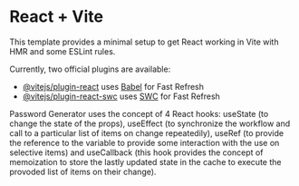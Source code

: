 # React + Vite

This template provides a minimal setup to get React working in Vite with HMR and some ESLint rules.

Currently, two official plugins are available:

- [@vitejs/plugin-react](https://github.com/vitejs/vite-plugin-react/blob/main/packages/plugin-react/README.md) uses [Babel](https://babeljs.io/) for Fast Refresh
- [@vitejs/plugin-react-swc](https://github.com/vitejs/vite-plugin-react-swc) uses [SWC](https://swc.rs/) for Fast Refresh


Password Generator uses the concept of 4 React hooks: useState (to change the state of the props), useEffect (to synchronize the workflow and call to a particular list of items on change repeatedily), useRef (to provide the reference to the variable to provide some interaction with the use on selective items) and useCallback (this hook provides the concept of memoization to store the lastly updated state in the cache to execute the provoded list of items on their change).
